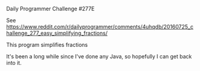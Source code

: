 Daily Programmer Challenge #277E

See https://www.reddit.com/r/dailyprogrammer/comments/4uhqdb/20160725_challenge_277_easy_simplifying_fractions/

This program simplifies fractions

It's been a long while since I've done any Java, so hopefully I can get back into it.